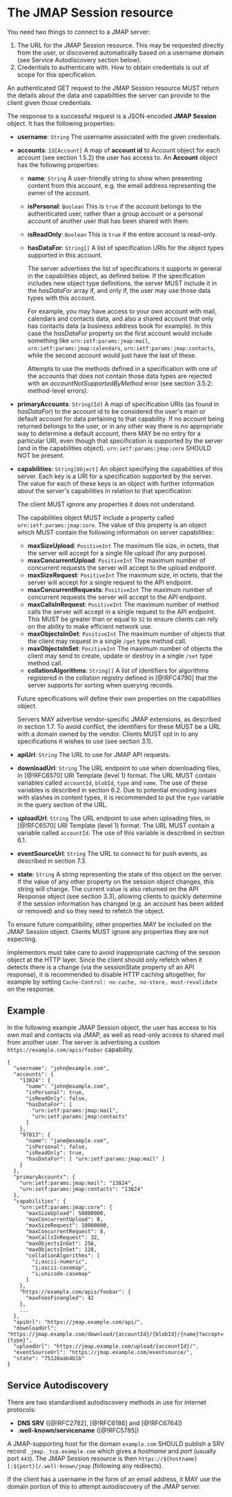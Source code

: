 # The JMAP Session resource

You need two things to connect to a JMAP server:

1. The URL for the JMAP Session resource. This may be requested directly from
   the user, or discovered automatically based on a username domain (see Service Autodiscovery section below).
2. Credentials to authenticate with. How to obtain credentials is out of scope
   for this specification.

An authenticated GET request to the JMAP Session resource MUST return the details about the data and capabilities the server can provide to the client given those credentials.

The response to a successful request is a JSON-encoded **JMAP Session** object. It has the following properties:

- **username**: `String`
  The username associated with the given credentials.
- **accounts**: `Id[Account]`
  A map of **account id** to Account object for each account (see section 1.5.2) the user has access to. An **Account** object has the following properties:

    - **name**: `String`
      A user-friendly string to show when presenting content from this account, e.g. the email address representing the owner of the account.
    - **isPersonal**: `Boolean`
      This is `true` if the account belongs to the authenticated user, rather than a group account or a personal account of another user that has been shared with them.
    - **isReadOnly**: `Boolean`
      This is `true` if the entire account is read-only.
    - **hasDataFor**: `String[]`
      A list of specification URIs for the object types supported in this account.

        The server advertises the list of specifications it supports in general
        in the capabilities object, as defined below. If the specification
        includes new object type definitions, the server MUST include it in the
        *hasDataFor* array if, and only if, the user may use those data types
        with this account.

        For example, you may have access to your own account with mail,
        calendars and contacts data, and also a shared account that only has
        contacts data (a  business address book for example). In this case the
        *hasDataFor* property on the first account would include something like
        `urn:ietf:params:jmap:mail`, `urn:ietf:params:jmap:calendars`,
        `urn:ietf:params:jmap:contacts`, while the second account would just
        have the last of these.

        Attempts to use the methods defined in a specification with one of the
        accounts that does not contain those data types are rejected with an
        *accountNotSupportedByMethod* error (see section 3.5.2: method-level errors).

- **primaryAccounts**: `String[Id]`
  A map of specification URIs (as found in *hasDataFor*) to the account id to be considered the user's main or default account for data pertaining to that capability. If no account being returned belongs to the user, or in any other way there is no appropriate way to determine a default account, there MAY be no entry for a particular URI, even though that specification is supported by the server (and in the capabilities object). `urn:ietf:params:jmap:core` SHOULD NOT be present.
- **capabilities**: `String[Object]`
  An object specifying the capabilities of this server. Each key is a URI for a specification supported by the server. The value for each of these keys is an object with further information about the server's capabilities in relation to that specification.

    The client MUST ignore any properties it does not understand.

    The capabilities object MUST include a property called `urn:ietf:params:jmap:core`. The value of this property is an object which MUST contain the following information on server capabilities:

    - **maxSizeUpload**: `PositiveInt`
      The maximum file size, in octets, that the server will accept for a single file upload (for any purpose).
    - **maxConcurrentUpload**: `PositiveInt`
      The maximum number of concurrent requests the server will accept to the upload endpoint.
    - **maxSizeRequest**: `PositiveInt`
      The maximum size, in octets, that the server will accept for a single
      request to the API endpoint.
    - **maxConcurrentRequests**: `PositiveInt`
      The maximum number of concurrent requests the server will accept to
      the API endpoint.
    - **maxCallsInRequest**: `PositiveInt`
      The maximum number of method calls the server will accept in a single request to the API endpoint. This MUST be greater than or equal to `32` to ensure clients can rely on the ability to make efficient network use.
    - **maxObjectsInGet**: `PositiveInt`
      The maximum number of objects that the client may request in a single `/get` type method call.
    - **maxObjectsInSet**: `PositiveInt`
      The maximum number of objects the client may send to create, update or destroy in a single `/set` type method call.
    - **collationAlgorithms**: `String[]`
      A list of identifiers for algorithms registered in the collation registry defined in [@!RFC4790] that the server supports for sorting when querying records.

    Future specifications will define their own properties on the capabilities object.

    Servers MAY advertise vendor-specific JMAP extensions, as described in section 1.7. To avoid conflict, the identifiers for these MUST be a URL with a domain owned by the vendor. Clients MUST opt in to any specifications it wishes to use (see section 3.1).

- **apiUrl**: `String`
  The URL to use for JMAP API requests.
- **downloadUrl**: `String`
  The URL endpoint to use when downloading files, in [@!RFC6570] URI Template (level 1) format. The URL MUST contain variables called `accountId`, `blobId`, `type` and `name`. The use of these variables is described in section 6.2. Due to potential encoding issues with slashes in content types, it is recommended to put the `type` variable in the query section of the URL.
- **uploadUrl**: `String`
  The URL endpoint to use when uploading files, in [@!RFC6570] URI Template (level 1) format. The URL MUST contain a variable called `accountId`. The use of this variable is described in section 6.1.
- **eventSourceUrl**: `String`
  The URL to connect to for push events, as described in section 7.3.
- **state**: `String`
  A string representing the state of this object on the server. If the value of any other property on the session object changes, this string will change. The current value is also returned on the API Response object (see section 3.3), allowing clients to quickly determine if the session information has changed (e.g. an account has been added or removed) and so they need to refetch the object.

To ensure future compatibility, other properties MAY be included on the JMAP Session object. Clients MUST ignore any properties they are not expecting.

Implementors must take care to avoid inappropriate caching of the session object at the HTTP layer. Since the client should only refetch when it detects there is a change (via the sessionState property of an API response), it is recommended to disable HTTP caching altogether, for example by setting `Cache-Control: no-cache, no-store, must-revalidate` on the response.

## Example

In the following example JMAP Session object, the user has access to his own mail and contacts via JMAP, as well as read-only access to shared mail from another user. The server is advertising a custom `https://example.com/apis/foobar` capability.

    {
      "username": "john@example.com",
      "accounts": {
        "13824": {
          "name": "john@example.com",
          "isPersonal": true,
          "isReadOnly": false,
          "hasDataFor": [
            "urn:ietf:params:jmap:mail",
            "urn:ietf:params:jmap:contacts"
          ]
        },
        "97813": {
          "name": "jane@example.com",
          "isPersonal": false,
          "isReadOnly": true,
          "hasDataFor": [ "urn:ietf:params:jmap:mail" ]
        }
      },
      "primaryAccounts": {
        "urn:ietf:params:jmap:mail": "13824",
        "urn:ietf:params:jmap:contacts": "13824"
      },
      "capabilities": {
        "urn:ietf:params:jmap:core": {
          "maxSizeUpload": 50000000,
          "maxConcurrentUpload": 8,
          "maxSizeRequest": 10000000,
          "maxConcurrentRequest": 8,
          "maxCallsInRequest": 32,
          "maxObjectsInGet": 256,
          "maxObjectsInSet": 128,
          "collationAlgorithms": [
            "i;ascii-numeric",
            "i;ascii-casemap",
            "i;unicode-casemap"
          ]
        },
        "https://example.com/apis/foobar": {
          "maxFoosFinangled": 42
        },
        ...
      },
      "apiUrl": "https://jmap.example.com/api/",
      "downloadUrl": "https://jmap.example.com/download/{accountId}/{blobId}/{name}?accept={type}",
      "uploadUrl": "https://jmap.example.com/upload/{accountId}/",
      "eventSourceUrl": "https://jmap.example.com/eventsource/",
      "state": "75128aab4b1b"
    }

## Service Autodiscovery

There are two standardised autodiscovery methods in use for internet protocols:

- **DNS SRV** ([@!RFC2782], [@!RFC6186] and [@!RFC6764])
- **.well-known/servicename** ([@!RFC5785])

A JMAP-supporting host for the domain `example.com` SHOULD publish a SRV record `_jmap._tcp.example.com` which gives a *hostname* and *port* (usually port `443`). The JMAP Session resource is then `https://${hostname}[:${port}]/.well-known/jmap` (following any redirects).

If the client has a username in the form of an email address, it MAY use the domain portion of this to attempt autodiscovery of the JMAP server.
